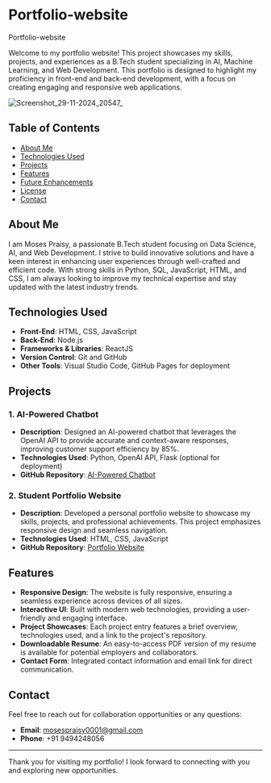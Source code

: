 # Portfolio-website
Portfolio-website

Welcome to my portfolio website! This project showcases my skills, projects, and experiences as a B.Tech student specializing in AI, Machine Learning, and Web Development. This portfolio is designed to highlight my proficiency in front-end and back-end development, with a focus on creating engaging and responsive web applications.

![Screenshot_29-11-2024_20547_](https://github.com/user-attachments/assets/908adefc-50d1-4fb1-9f14-d730d78ee965)


## Table of Contents
- [About Me](#about-me)
- [Technologies Used](#technologies-used)
- [Projects](#projects)
- [Features](#features)
- [Future Enhancements](#future-enhancements)
- [License](#license)
- [Contact](#contact)

## About Me
I am Moses Praisy, a passionate B.Tech student focusing on Data Science, AI, and Web Development. I strive to build innovative solutions and have a keen interest in enhancing user experiences through well-crafted and efficient code. With strong skills in Python, SQL, JavaScript, HTML, and CSS, I am always looking to improve my technical expertise and stay updated with the latest industry trends.

## Technologies Used
- **Front-End**: HTML, CSS, JavaScript
- **Back-End**: Node.js
- **Frameworks & Libraries**: ReactJS
- **Version Control**: Git and GitHub
- **Other Tools**: Visual Studio Code, GitHub Pages for deployment

## Projects

### 1. **AI-Powered Chatbot**
- **Description**: Designed an AI-powered chatbot that leverages the OpenAI API to provide accurate and context-aware responses, improving customer support efficiency by 85%.
- **Technologies Used**: Python, OpenAI API, Flask (optional for deployment)
- **GitHub Repository**: [AI-Powered Chatbot]([https://github.com/yourusername/gpt-4o-chatbot](https://github.com/Moses02git))

### 2. **Student Portfolio Website**
- **Description**: Developed a personal portfolio website to showcase my skills, projects, and professional achievements. This project emphasizes responsive design and seamless navigation.
- **Technologies Used**: HTML, CSS, JavaScript
- **GitHub Repository**: [Portfolio Website]([https://github.com/Moses02git])

## Features
- **Responsive Design**: The website is fully responsive, ensuring a seamless experience across devices of all sizes.
- **Interactive UI**: Built with modern web technologies, providing a user-friendly and engaging interface.
- **Project Showcases**: Each project entry features a brief overview, technologies used, and a link to the project's repository.
- **Downloadable Resume**: An easy-to-access PDF version of my resume is available for potential employers and collaborators.
- **Contact Form**: Integrated contact information and email link for direct communication.

## Contact
Feel free to reach out for collaboration opportunities or any questions:

- **Email**: [mosespraisy0001@gmail.com](mailto:mosespraisy0001@gmail.com)
- **Phone**: +91 9494248056

---

Thank you for visiting my portfolio! I look forward to connecting with you and exploring new opportunities.
